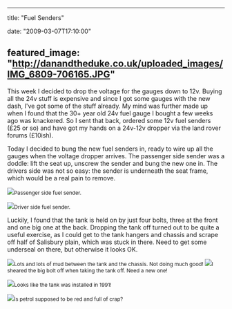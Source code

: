 
---
title: "Fuel Senders"

date: "2009-03-07T17:10:00"

featured_image: "http://danandtheduke.co.uk/uploaded_images/IMG_6809-706165.JPG"
---


This week I decided to drop the voltage for the gauges down to 12v. Buying all the 24v stuff is expensive and since I got some gauges with the new dash, I've got some of the stuff already.  My mind was further made up when I found that the 30+ year old 24v fuel gauge I bought a few weeks ago was knackered.  So I sent that back, ordered some 12v fuel senders (£25 or so) and have got my hands on a 24v-12v dropper via the land rover forums (£10ish).

Today I decided to bung the new fuel senders in, ready to wire up all the gauges when the voltage dropper arrives.  The passenger side sender was a doddle: lift the seat up, unscrew the sender and bung the new one in.  The drivers side was not so easy: the sender is underneath the seat frame, which would be a real pain to remove.

<a href="http://danandtheduke.co.uk/uploaded_images/IMG_6809-706172.JPG"><img src="/images/fuel-senders/IMG_6809-706165.JPG"/></a><span style="font-size:85%;">Passenger side fuel sender.</span>

<a href="http://danandtheduke.co.uk/uploaded_images/IMG_6818-728052.JPG"><img src="/images/fuel-senders/IMG_6818-728014.JPG"/></a><span style="font-size:85%;">Driver side fuel sender.</span>

Luckily, I found that the tank is held on by just four bolts, three at the front and one big one at the back.  Dropping the tank off turned out to be quite a useful exercise, as I could get to the tank hangers and chassis and scrape off half of Salisbury plain, which was stuck in there.  Need to get some underseal on there, but otherwise it looks OK.

<a href="http://danandtheduke.co.uk/uploaded_images/IMG_6826-706275.JPG"><img src="/images/fuel-senders/IMG_6826-706219.JPG"/></a><span style="font-size:85%;">Lots and lots of mud between the tank and the chassis.  Not doing much good!
</span>
<a href="http://danandtheduke.co.uk/uploaded_images/IMG_6837-799161.JPG"><img src="/images/fuel-senders/IMG_6837-799149.JPG"/></a><span style="font-size:85%;">I sheared the big bolt off when taking the tank off.  Need a new one!</span>

<a href="http://danandtheduke.co.uk/uploaded_images/IMG_6839-799211.JPG"><img src="/images/fuel-senders/IMG_6839-799178.JPG"/></a><span style="font-size:85%;">Looks like the tank was installed in 1991!</span>

<a href="http://danandtheduke.co.uk/uploaded_images/IMG_6823-769146.JPG"><img src="/images/fuel-senders/IMG_6823-769126.JPG"/></a><span style="font-size:85%;">Is petrol supposed to be red and full of crap?</span>
